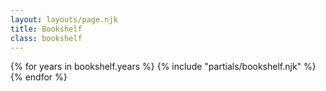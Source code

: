 ```yaml
---
layout: layouts/page.njk
title: Bookshelf
class: bookshelf
---
```


{% for years in bookshelf.years %}
  {% include "partials/bookshelf.njk" %}
{% endfor %}
